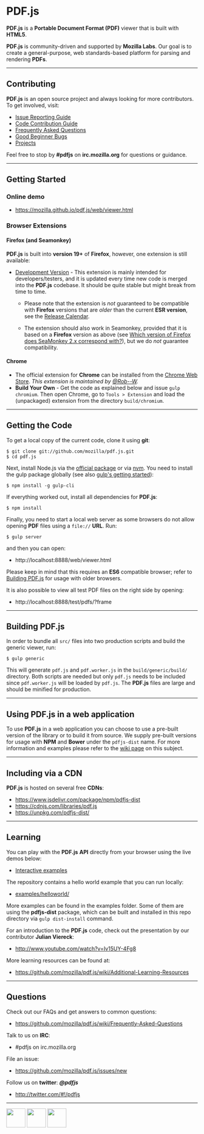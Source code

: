 # PDF.js

**PDF.js** is a **Portable Document Format (PDF)** viewer that is built with **HTML5**.

**PDF.js** is community-driven and supported by **Mozilla Labs**. Our goal is to
create a general-purpose, web standards-based platform for parsing and
rendering **PDFs**.

---

## Contributing

**PDF.js** is an open source project and always looking for more contributors. To
get involved, visit:

+ [Issue Reporting Guide](https://github.com/mozilla/pdf.js/blob/master/.github/CONTRIBUTING.md)
+ [Code Contribution Guide](https://github.com/mozilla/pdf.js/wiki/Contributing)
+ [Frequently Asked Questions](https://github.com/mozilla/pdf.js/wiki/Frequently-Asked-Questions)
+ [Good Beginner Bugs](https://github.com/mozilla/pdf.js/issues?direction=desc&labels=5-good-beginner-bug&page=1&sort=created&state=open)
+ [Projects](https://github.com/mozilla/pdf.js/projects)

Feel free to stop by **#pdfjs** on **irc.mozilla.org** for questions or guidance.

---

## Getting Started

### Online demo

+ https://mozilla.github.io/pdf.js/web/viewer.html

### Browser Extensions

#### Firefox (and Seamonkey)

**PDF.js** is built into **version 19+** of **Firefox**, however, one extension is still available:

+ [Development Version](http://mozilla.github.io/pdf.js/extensions/firefox/pdf.js.xpi) - This extension is mainly intended for developers/testers, and it is updated every time new code is merged into the **PDF.js** codebase. It should be quite stable but might break from time to time.

  + Please note that the extension is *not* guaranteed to be compatible with **Firefox** versions that are *older* than the current **ESR version**, see the [Release Calendar](https://wiki.mozilla.org/RapidRelease/Calendar#Past_branch_dates).

  + The extension should also work in Seamonkey, provided that it is based on a **Firefox** version as above (see [Which version of Firefox does SeaMonkey 2.x correspond with?](https://wiki.mozilla.org/SeaMonkey/FAQ#General)), but we do *not* guarantee compatibility.

#### Chrome

+ The official extension for **Chrome** can be installed from the [Chrome Web Store](https://chrome.google.com/webstore/detail/pdf-viewer/oemmndcbldboiebfnladdacbdfmadadm).
*This extension is maintained by [@Rob--W](https://github.com/Rob--W).*
+ **Build Your Own** - Get the code as explained below and issue `gulp chromium`. Then open
Chrome, go to `Tools > Extension` and load the (unpackaged) extension from the
directory `build/chromium`.

---

## Getting the Code

To get a local copy of the current code, clone it using **git**:

    $ git clone git://github.com/mozilla/pdf.js.git
    $ cd pdf.js

Next, install Node.js via the [official package](http://nodejs.org) or via
[nvm](https://github.com/creationix/nvm). You need to install the gulp package
globally (see also [gulp's getting started](https://github.com/gulpjs/gulp/blob/master/docs/getting-started.md#getting-started)):

    $ npm install -g gulp-cli

If everything worked out, install all dependencies for **PDF.js**:

    $ npm install

Finally, you need to start a local web server as some browsers do not allow opening
**PDF** files using a `file://` **URL**. Run:

    $ gulp server

and then you can open:

+ http://localhost:8888/web/viewer.html

Please keep in mind that this requires an **ES6** compatible browser; refer to [Building PDF.js](https://github.com/mozilla/pdf.js/blob/master/README.md#building-pdfjs) for usage with older browsers.

It is also possible to view all test PDF files on the right side by opening:

+ http://localhost:8888/test/pdfs/?frame

---

## Building PDF.js

In order to bundle all `src/` files into two production scripts and build the generic
viewer, run:

    $ gulp generic

This will generate `pdf.js` and `pdf.worker.js` in the `build/generic/build/` directory.
Both scripts are needed but only `pdf.js` needs to be included since `pdf.worker.js` will
be loaded by `pdf.js`. The **PDF.js** files are large and should be minified for production.

---

## Using PDF.js in a web application

To use **PDF.js** in a web application you can choose to use a pre-built version of the library
or to build it from source. We supply pre-built versions for usage with **NPM** and **Bower** under
the `pdfjs-dist` name. For more information and examples please refer to the
[wiki page](https://github.com/mozilla/pdf.js/wiki/Setup-pdf.js-in-a-website) on this subject.

---

## Including via a CDN

**PDF.js** is hosted on several free **CDNs**:
 - https://www.jsdelivr.com/package/npm/pdfjs-dist
 - https://cdnjs.com/libraries/pdf.js
 - https://unpkg.com/pdfjs-dist/

---

## Learning

You can play with the **PDF.js** **API** directly from your browser using the live demos below:

+ [Interactive examples](http://mozilla.github.io/pdf.js/examples/index.html#interactive-examples)

The repository contains a hello world example that you can run locally:

+ [examples/helloworld/](https://github.com/mozilla/pdf.js/blob/master/examples/helloworld/)

More examples can be found in the examples folder. Some of them are using the **pdfjs-dist** package, which can be built and installed in this repo directory via `gulp dist-install` command.

For an introduction to the **PDF.js** code, check out the presentation by our
contributor **Julian Viereck**:

+ http://www.youtube.com/watch?v=Iv15UY-4Fg8

More learning resources can be found at:

+ https://github.com/mozilla/pdf.js/wiki/Additional-Learning-Resources

---

## Questions

Check out our FAQs and get answers to common questions:

+ https://github.com/mozilla/pdf.js/wiki/Frequently-Asked-Questions

Talk to us on **IRC**:

+ #pdfjs on irc.mozilla.org

File an issue:

+ https://github.com/mozilla/pdf.js/issues/new

Follow us on **twitter**: ***@pdfjs***

+ http://twitter.com/#!/pdfjs

---

<img src="https://avatars2.githubusercontent.com/u/131524?s=200&v=4" width="50"></img> <img src="http://walde.co/wp-content/uploads/2016/08/npm-coaster.png" width="50"></img> <img src="http://devstickers.com/assets/img/pro/207l.png" width="50"></img>
